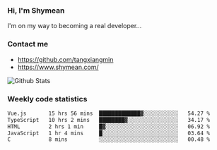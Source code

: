 ### Hi, I'm Shymean

I'm on my way to becoming a real developer...

### Contact me

- <https://github.com/tangxiangmin>
- <https://www.shymean.com/>

![Github Stats](https://github-readme-stats.vercel.app/api?username=tangxiangmin&show_icons=true&theme=dark)


###  Weekly code statistics

<!--START_SECTION:waka-->

```txt
Vue.js       15 hrs 56 mins  █████████████▓░░░░░░░░░░░   54.27 %
TypeScript   10 hrs 2 mins   ████████▓░░░░░░░░░░░░░░░░   34.17 %
HTML         2 hrs 1 min     █▓░░░░░░░░░░░░░░░░░░░░░░░   06.92 %
JavaScript   1 hr 4 mins     █░░░░░░░░░░░░░░░░░░░░░░░░   03.64 %
C            8 mins          ░░░░░░░░░░░░░░░░░░░░░░░░░   00.48 %
```

<!--END_SECTION:waka-->